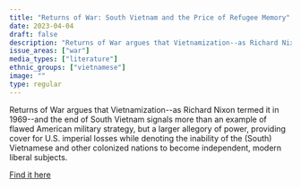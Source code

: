 ```yaml
---
title: "Returns of War: South Vietnam and the Price of Refugee Memory"
date: 2023-04-04
draft: false
description: "Returns of War argues that Vietnamization--as Richard Nixon termed it in 1969--and the end of South Vietnam signals more than an example of flawed American military strategy, but a larger allegory of power, providing cover for U.S. imperial losses while denoting the inability of the (South) Vietnamese and other colonized nations to become independent, modern liberal subjects."
issue_areas: ["war"]
media_types: ["literature"]
ethnic_groups: ["vietnamese"]
image: ""
type: regular
---
```


Returns of War argues that Vietnamization--as Richard Nixon termed it in 1969--and the end of South Vietnam signals more than an example of flawed American military strategy, but a larger allegory of power, providing cover for U.S. imperial losses while denoting the inability of the (South) Vietnamese and other colonized nations to become independent, modern liberal subjects.

[Find it here](https://www.jstor.org/stable/j.ctvwrm5fh)
